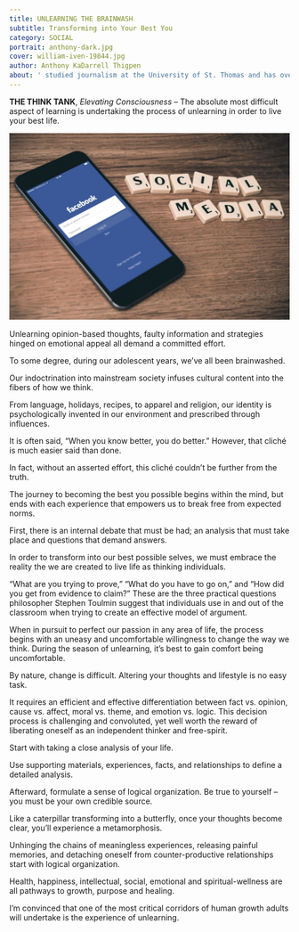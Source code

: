 ```yaml
---
title: UNLEARNING THE BRAINWASH
subtitle: Transforming into Your Best You
category: SOCIAL
portrait: anthony-dark.jpg
cover: william-iven-19844.jpg
author: Anthony KaDarrell Thigpen
about: ' studied journalism at the University of St. Thomas and has over 25 years-experience in publishing. AP Style news writing, marketing and photography are his passions.'
---
```



**THE THINK TANK**, *Elevating Consciousness* – The absolute most difficult aspect of learning is undertaking the process of unlearning in order to live your best life.

![unsplash.com](./william-iven-19844.jpg)

Unlearning opinion-based thoughts, faulty information and strategies hinged on emotional appeal all demand a committed effort. 

To some degree, during our adolescent years, we’ve all been brainwashed. 

Our indoctrination into mainstream society infuses cultural content into the fibers of how we think. 

From language, holidays, recipes, to apparel and religion, our identity is psychologically invented in our environment and prescribed through influences.  

It is often said, “When you know better, you do better.” However, that cliché is much easier said than done. 

In fact, without an asserted effort, this cliché couldn’t be further from the truth. 

The journey to becoming the best you possible begins within the mind, but ends with each experience that empowers us to break free from expected norms.

First, there is an internal debate that must be had; an analysis that must take place and questions that demand answers.

In order to transform into our best possible selves, we must embrace the reality the we are created to live life as thinking individuals. 

“What are you trying to prove,” “What do you have to go on,” and “How did you get from evidence to claim?” These are the three practical questions philosopher Stephen Toulmin suggest that individuals use in and out of the classroom when trying to create an effective model of argument. 

When in pursuit to perfect our passion in any area of life, the process begins with an uneasy and uncomfortable willingness to change the way we think. During the season of unlearning, it’s best to gain comfort being uncomfortable. 

By nature, change is difficult. Altering your thoughts and lifestyle is no easy task. 

It requires an efficient and effective differentiation between fact vs. opinion, cause vs. affect, moral vs. theme, and emotion vs. logic. This decision process is challenging and convoluted, yet well worth the reward of liberating oneself as an independent thinker and free-spirit.  

Start with taking a close analysis of your life. 

Use supporting materials, experiences, facts, and relationships to define a detailed analysis.

Afterward, formulate a sense of logical organization. Be true to yourself – you must be your own credible source. 

Like a caterpillar transforming into a butterfly, once your thoughts become clear, you’ll experience a metamorphosis.

Unhinging the chains of meaningless experiences, releasing painful memories, and detaching oneself from counter-productive relationships start with logical organization. 

Health, happiness, intellectual, social, emotional and spiritual-wellness are all pathways to growth, purpose and healing.

I’m convinced that one of the most critical corridors of human growth adults will undertake is the experience of unlearning. 

